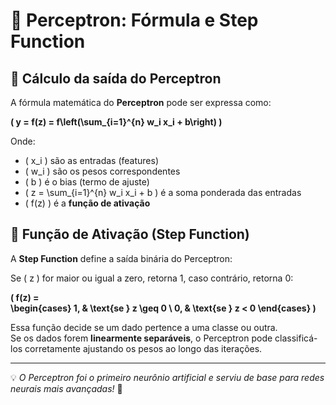 # 📌 Perceptron: Fórmula e Step Function  

## 🔹 Cálculo da saída do Perceptron  
A fórmula matemática do **Perceptron** pode ser expressa como:  

**\( y = f(z) = f\left(\sum_{i=1}^{n} w_i x_i + b\right) \)**  

Onde:  
- \( x_i \) são as entradas (features)  
- \( w_i \) são os pesos correspondentes  
- \( b \) é o bias (termo de ajuste)  
- \( z = \sum_{i=1}^{n} w_i x_i + b \) é a soma ponderada das entradas  
- \( f(z) \) é a **função de ativação**  

## 🔹 Função de Ativação (Step Function)  
A **Step Function** define a saída binária do Perceptron:  

Se \( z \) for maior ou igual a zero, retorna 1, caso contrário, retorna 0:  

**\( f(z) =  
\begin{cases} 
1, & \text{se } z \geq 0 \\
0, & \text{se } z < 0
\end{cases} \)**  

Essa função decide se um dado pertence a uma classe ou outra.  
Se os dados forem **linearmente separáveis**, o Perceptron pode classificá-los corretamente ajustando os pesos ao longo das iterações.  

---  
💡 *O Perceptron foi o primeiro neurônio artificial e serviu de base para redes neurais mais avançadas!* 🚀  
